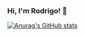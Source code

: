 ### Hi, I'm Rodrigo! 👋

[![Anurag's GitHub stats](https://github-readme-stats.vercel.app/api?username=rnbarcellos)](https://github.com/rnbarcellos/github-readme-stats&theme=onedark)

<!--
**rnbarcellos/rnbarcellos** is a ✨ _special_ ✨ repository because its `README.md` (this file) appears on your GitHub profile.

Here are some ideas to get you started:

- 🔭 I’m currently working on ...
- 🌱 I’m currently learning ...
- 👯 I’m looking to collaborate on ...
- 🤔 I’m looking for help with ...
- 💬 Ask me about ...
- 📫 How to reach me: ...
- 😄 Pronouns: ...
- ⚡ Fun fact: ...
-->
